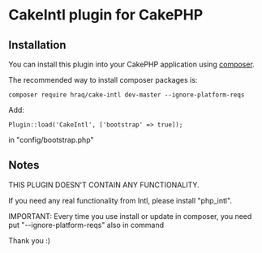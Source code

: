 # CakeIntl plugin for CakePHP

## Installation

You can install this plugin into your CakePHP application using [composer](http://getcomposer.org).

The recommended way to install composer packages is:

```
composer require hraq/cake-intl dev-master --ignore-platform-reqs
```

Add:

```
Plugin::load('CakeIntl', ['bootstrap' => true]);
```

in "config/bootstrap.php"


## Notes

THIS PLUGIN DOESN'T CONTAIN ANY FUNCTIONALITY.

If you need any real functionality from Intl, please install "php_intl".

IMPORTANT: Every time you use install or update in composer, you need put "--ignore-platform-reqs" also in command

Thank you :)